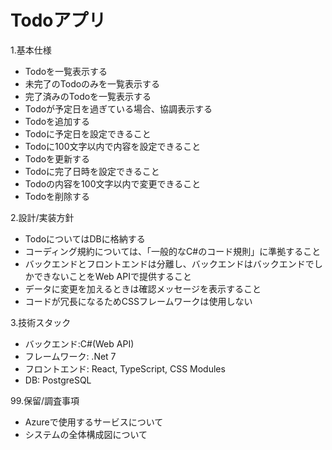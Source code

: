 # Todoアプリ
1.基本仕様
 - Todoを一覧表示する
 - 未完了のTodoのみを一覧表示する
 - 完了済みのTodoを一覧表示する
 - Todoが予定日を過ぎている場合、協調表示する
 - Todoを追加する
 - Todoに予定日を設定できること
 - Todoに100文字以内で内容を設定できること
 - Todoを更新する
 - Todoに完了日時を設定できること
 - Todoの内容を100文字以内で変更できること
 - Todoを削除する
  
2.設計/実装方針
 - TodoについてはDBに格納する
 - コーディング規約については、「一般的なC#のコード規則」に準拠すること
 - バックエンドとフロントエンドは分離し、バックエンドはバックエンドでしかできないことをWeb APIで提供すること
 - データに変更を加えるときは確認メッセージを表示すること
 - コードが冗長になるためCSSフレームワークは使用しない

3.技術スタック
 - バックエンド:C#(Web API)
 - フレームワーク: .Net 7
 - フロントエンド: React, TypeScript, CSS Modules
 - DB: PostgreSQL

99.保留/調査事項
 - Azureで使用するサービスについて
 - システムの全体構成図について
